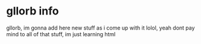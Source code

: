 # gllorb info
gllorb, im gonna add here new stuff as i come up with it lolol,
yeah dont pay mind to all of that stuff, im just learning html
